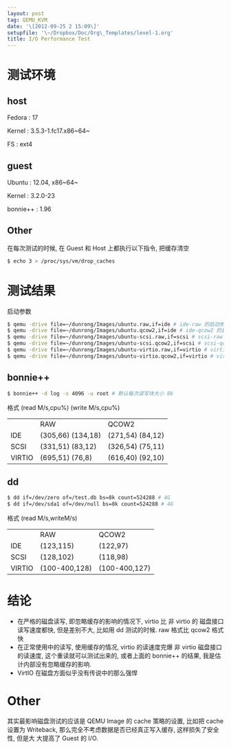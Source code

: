 ```yaml
---
layout: post
tag: QEMU_KVM
date: '\[2012-09-25 2 15:09\]'
setupfile: '\~/Dropbox/Doc/Org\_Templates/level-1.org'
title: I/O Performance Test
---
```


测试环境
========

host
----

Fedora
:   17

Kernel
:   3.5.3-1.fc17.x86~64~

FS
:   ext4

guest
-----

Ubuntu
:   12.04, x86~64~

Kernel
:   3.2.0-23

bonnie++
:   1.96

Other
-----

在每次测试的时候, 在 Guest 和 Host 上都执行以下指令, 把缓存清空

``` bash
$ echo 3 > /proc/sys/vm/drop_caches
```

测试结果
========

启动参数

``` bash
$ qemu -drive file=~/dunrong/Images/ubuntu.raw,if=ide # ide-raw 的启动参数
$ qemu -drive file=~/dunrong/Images/ubuntu.qcow2,if=ide # ide-qcow2 的启动参数
$ qemu -drive file=~/dunrong/Images/ubuntu-scsi.raw,if=scsi # scsi-raw 的启动参数
$ qemu -drive file=~/dunrong/Images/ubuntu-scsi.qcow2,if=scsi # scsi-qcow2 的启动参数
$ qemu -drive file=~/dunrong/Images/ubuntu-virtio.raw,if=virtio # virtio-raw 的启动参数
$ qemu -drive file=~/dunrong/Images/ubuntu-virtio.qcow2,if=virtio # virtio-qcow2 的启动参数
```

bonnie++
--------

``` bash
$ bonnie++ -d log -s 4096 -u root # 默认每次读写块大小 8k
```

格式 (read M/s,cpu%) (write M/s,cpu%)

|        |                   |                  |
|--------|-------------------|------------------|
|        | RAW               | QCOW2            |
| IDE    | (305,66) (134,18) | (271,54) (84,12) |
| SCSI   | (331,51) (83,12)  | (326,54) (75,11) |
| VIRTIO | (695,51) (76,8)   | (616,40) (92,10) |

dd
--

``` bash
$ dd if=/dev/zero of=/test.db bs=8k count=524288 # 4G
$ dd if=/dev/sda1 of=/dev/null bs=8k count=524288 # 4G
```

格式 (read M/s,writeM/s)

|        |               |               |
|--------|---------------|---------------|
|        | RAW           | QCOW2         |
| IDE    | (123,115)     | (122,97)      |
| SCSI   | (128,102)     | (118,98)      |
| VIRTIO | (100-400,128) | (100-400,127) |

结论
====

-   在严格的磁盘读写, 即忽略缓存的影响的情况下, virtio 比 非 virtio 的
    磁盘接口 读写速度都快, 但是差别不大, 比如用 dd 测试的时候. raw
    格式比 qcow2 格式快
-   在正常使用中的读写, 使用缓存的情况, virtio 的读速度完爆 非 virtio
    磁盘接口的读速度, 这个重读就可以测试出来的, 或者上面的 bonnie++
    的结果, 我是估计内部没有忽略缓存的影响.
-   VirtIO 在磁盘方面似乎没有传说中的那么强悍

Other
=====

其实最影响磁盘测试的应该是 QEMU Image 的 cache 策略的设置, 比如把 cache
设置为 Writeback, 那么完全不考虑数据是否已经真正写入缓存,
这样损失了安全性, 但是大 大提高了 Guest 的 I/O.
